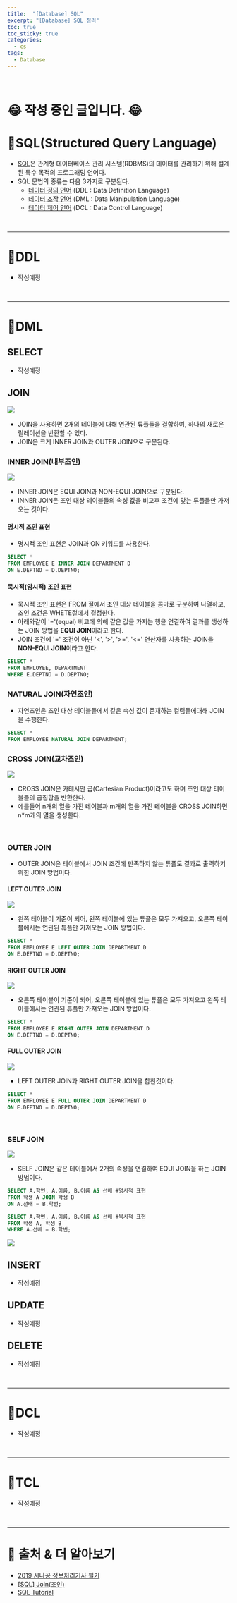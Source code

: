 ```yaml
---
title:  "[Database] SQL"
excerpt: "[Database] SQL 정리"
toc: true
toc_sticky: true
categories:
  - cs
tags:
  - Database
---
```


<br>

# 😂 작성 중인 글입니다. 😂



# 📝SQL(Structured Query Language)

- [SQL](https://ko.wikipedia.org/wiki/SQL)은 관계형 데이터베이스 관리 시스템(RDBMS)의 데이터를 관리하기 위해 설계된 특수 목적의 프로그래밍 언어다. 
- SQL 문법의 종류는 다음 3가지로 구분된다.
  - [데이터 정의 언어](https://ko.wikipedia.org/wiki/데이터_정의_언어) (DDL : Data Definition Language)
  - [데이터 조작 언어](https://ko.wikipedia.org/wiki/데이터_조작_언어) (DML : Data Manipulation Language)
  - [데이터 제어 언어](https://ko.wikipedia.org/wiki/데이터_제어_언어) (DCL : Data Control Language)

<br>

------



# 📝DDL

- 작성예정

<br>

------



# 📝DML

## SELECT

- 작성예정

## JOIN
![](../../../assets/images/2020-10-26-12-35-30.png)
- JOIN을 사용하면 2개의 테이블에 대해 연관된 튜플들을 결합하여, 하나의 새로운 릴레이션을 반환할 수 있다.
- JOIN은 크게 INNER JOIN과 OUTER JOIN으로 구분된다.

### INNER JOIN(내부조인)

![](../../../assets/images/2020-10-26-12-20-56.png)

- INNER JOIN은 EQUI JOIN과 NON-EQUI JOIN으로 구분된다.
- INNER JOIN은 조인 대상 테이블들의 속성 값을 비교후 조건에 맞는 튜플들만 가져오는 것이다.

#### 명시적 조인 표현

- 명시적 조인 표현은 JOIN과 ON 키워드를 사용한다.

```SQL
SELECT *
FROM EMPLOYEE E INNER JOIN DEPARTMENT D
ON E.DEPTNO = D.DEPTNO;
```

#### 묵시적(암시적) 조인 표현

- 묵시적 조인 표현은 FROM 절에서 조인 대상 테이블을 콤마로 구분하여 나열하고, 조인 조건은 WHETE절에서 결정한다.
- 아래와같이 '='(equal) 비교에 의해 같은 값을 가지는 행을 연결하여 결과를 생성하는 JOIN 방법을 **EQUI JOIN**이라고 한다.
- JOIN 조건에 '=' 조건이 아닌 '<', '>', '>=', '<=' 연산자를 사용하는 JOIN을 **NON-EQUI JOIN**이라고 한다.

```SQL
SELECT *
FROM EMPLOYEE, DEPARTMENT
WHERE E.DEPTNO = D.DEPTNO;
```

### NATURAL JOIN(자연조인)

- 자연조인은 조인 대상 테이블들에서 같은 속성 값이 존재하는 컬럼들에대해 JOIN을 수행한다.

```SQL
SELECT *
FROM EMPLOYEE NATURAL JOIN DEPARTMENT;
```

### CROSS JOIN(교차조인)
![](../../../assets/images/2020-10-26-12-17-46.png)
- CROSS JOIN은 카테시안 곱(Cartesian Product)이라고도 하며 조인 대상 테이블들의 곱집합을 반환한다. 
- 예를들어 n개의 열을 가진 테이블과 m개의 열을 가진 테이블을 CROSS JOIN하면 n*m개의 열을 생성한다.  

<br>

### OUTER JOIN

- OUTER JOIN은 테이블에서 JOIN 조건에 만족하지 않는 튜플도 결과로 출력하기 위한 JOIN 방법이다.

#### LEFT OUTER JOIN
![](../../../assets/images/2020-10-26-12-23-53.png)
- 왼쪽 테이블이 기준이 되어, 왼쪽 테이블에 있는 튜플은 모두 가져오고, 오른쪽 테이블에서는 연관된 튜플만 가져오는 JOIN 방법이다.

```SQL
SELECT *
FROM EMPLOYEE E LEFT OUTER JOIN DEPARTMENT D 
ON E.DEPTNO = D.DEPTNO;
```

#### RIGHT OUTER JOIN 
![](../../../assets/images/2020-10-26-12-24-07.png)

- 오른쪽 테이블이 기준이 되어, 오른쪽 테이블에 있는 튜플은 모두 가져오고 왼쪽 테이블에서는 연관된 튜플만 가져오는 JOIN 방법이다.

```SQL
SELECT *
FROM EMPLOYEE E RIGHT OUTER JOIN DEPARTMENT D 
ON E.DEPTNO = D.DEPTNO;
```

#### FULL OUTER JOIN
![](../../../assets/images/2020-10-26-12-36-08.png)
- LEFT OUTER JOIN과 RIGHT OUTER JOIN을 합친것이다.

```SQL
SELECT *
FROM EMPLOYEE E FULL OUTER JOIN DEPARTMENT D 
ON E.DEPTNO = D.DEPTNO;
```

<br>

### SELF JOIN
![](../../../assets/images/2020-10-26-12-39-16.png)
- SELF JOIN은 같은 테이블에서 2개의 속성을 연결하여 EQUI JOIN을 하는 JOIN 방법이다. 

```SQL
SELECT A.학번, A.이름, B.이름 AS 선배 #명시적 표현
FROM 학생 A JOIN 학생 B
ON A.선배 = B.학번;
```

```SQL
SELECT A.학번, A.이름, B.이름 AS 선배 #묵시적 표현
FROM 학생 A, 학생 B
WHERE A.선배 = B.학번;
```
![](../../../assets/images/2020-10-26-12-53-26.png)


## INSERT

- 작성예정

## UPDATE

- 작성예정 

## DELETE

- 작성예정



<br>

------



# 📝DCL

- 작성예정

<br>

------



# 📝TCL

- 작성예정

<br>

------




# 🔎 출처 & 더 알아보기

- [2019 시나공 정보처리기사 필기](http://www.yes24.com/Product/Goods/66920765)
- [[SQL] Join(조인)](https://clairdelunes.tistory.com/22)
- [SQL Tutorial](https://www.dofactory.com/sql)